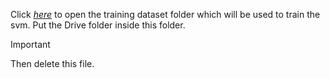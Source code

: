 Click *[here](https://drive.google.com/drive/folders/1sNXDjscTZm9PgI73F3OMGksCXPRE5yNf?usp=sharing)* to open the training dataset folder which will be used to train the svm. Put the Drive folder inside this folder.

> [!IMPORTANT]
> Then delete this file.
